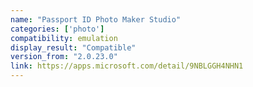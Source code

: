 ```yaml
---
name: "Passport ID Photo Maker Studio"
categories: ['photo']
compatibility: emulation
display_result: "Compatible"
version_from: "2.0.23.0"
link: https://apps.microsoft.com/detail/9NBLGGH4NHN1
---
```

